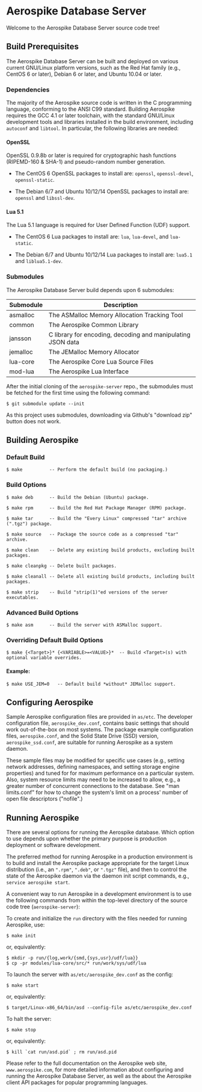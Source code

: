 # Aerospike Database Server

Welcome to the Aerospike Database Server source code tree!

## Build Prerequisites

The Aerospike Database Server can be built and deployed on various
current GNU/Linux platform versions, such as the Red Hat family (e.g.,
CentOS 6 or later), Debian 6 or later, and Ubuntu 10.04 or later.

### Dependencies

The majority of the Aerospike source code is written in the C
programming language, conforming to the ANSI C99 standard. Building
Aerospike requires the GCC 4.1 or later toolchain, with the standard
GNU/Linux development tools and libraries installed in the build
environment, including `autoconf` and `libtool`. In particular, the
following libraries are needed:

#### OpenSSL

OpenSSL 0.9.8b or later is required for cryptographic hash functions
(RIPEMD-160 & SHA-1) and pseudo-random number generation.

* The CentOS 6 OpenSSL packages to install are:  `openssl`,
`openssl-devel`, `openssl-static`.

* The Debian 6/7 and Ubuntu 10/12/14 OpenSSL packages to install are:
`openssl` and `libssl-dev`.

#### Lua 5.1

The Lua 5.1 language is required for User Defined Function (UDF) support.

* The CentOS 6 Lua packages to install are:  `lua`, `lua-devel`, and
`lua-static`.

* The Debian 6/7 and Ubuntu 10/12/14 Lua packages to install are:
`lua5.1` and `liblua5.1-dev`.

### Submodules

The Aerospike Database Server build depends upon 6 submodules:

| Submodule | Description |
|---------- | ----------- |
| asmalloc  | The ASMalloc Memory Allocation Tracking Tool |
| common    | The Aerospike Common Library |
| jansson   | C library for encoding, decoding and manipulating JSON data |
| jemalloc  | The JEMalloc Memory Allocator |
| lua-core  | The Aerospike Core Lua Source Files |
| mod-lua   | The Aerospike Lua Interface |

After the initial cloning of the `aerospike-server` repo., the
submodules must be fetched for the first time using the following
command:

	$ git submodule update --init

As this project uses submodules, downloading via Github's "download zip"
button does not work.

## Building Aerospike

### Default Build

	$ make          -- Perform the default build (no packaging.)

### Build Options

	$ make deb      -- Build the Debian (Ubuntu) package.

	$ make rpm      -- Build the Red Hat Package Manager (RPM) package.

	$ make tar      -- Build the "Every Linux" compressed "tar" archive (".tgz") package.

	$ make source   -- Package the source code as a compressed "tar" archive.

	$ make clean    -- Delete any existing build products, excluding built packages.

	$ make cleanpkg -- Delete built packages.

	$ make cleanall -- Delete all existing build products, including built packages.

	$ make strip    -- Build "strip(1)"ed versions of the server executables.

### Advanced Build Options

	$ make asm      -- Build the server with ASMalloc support.

### Overriding Default Build Options

	$ make {<Target>}* {<VARIABLE>=<VALUE>}*  -- Build <Target>(s) with optional variable overrides.

#### Example:

	$ make USE_JEM=0   -- Default build *without* JEMalloc support.

## Configuring Aerospike

Sample Aerospike configuration files are provided in `as/etc`.  The
developer configuration file, `aerospike_dev.conf`, contains basic
settings that should work out-of-the-box on most systems. The package
example configuration files, `aerospike.conf`, and the Solid State Drive
(SSD) version, `aerospike_ssd.conf`, are suitable for running Aerospike
as a system daemon.

These sample files may be modified for specific use cases (e.g., setting
network addresses, defining namespaces, and setting storage engine
properties) and tuned for for maximum performance on a particular
system.  Also, system resource limits may need to be increased to allow,
e.g., a greater number of concurrent connections to the database.  See
"man limits.conf" for how to change the system's limit on a process'
number of open file descriptors ("nofile".)

## Running Aerospike

There are several options for running the Aerospike database. Which
option to use depends upon whether the primary purpose is production
deployment or software development.

The preferred method for running Aerospike in a production environment
is to build and install the Aerospike package appropriate for the target
Linux distribution (i.e., an `".rpm"`, `".deb"`, or `".tgz"` file), and
then to control the state of the Aerospike daemon via the daemon init
script commands, e.g., `service aerospike start`.

A convenient way to run Aerospike in a development environment is to use
the following commands from within the top-level directory of the source
code tree (`aerospike-server`):

To create and initialize the `run` directory with the files needed for
running Aerospike, use:

	$ make init

or, equivalently:

	$ mkdir -p run/{log,work/{smd,{sys,usr}/udf/lua}}
	$ cp -pr modules/lua-core/src/* run/work/sys/udf/lua

To launch the server with `as/etc/aerospike_dev.conf` as the config:

	$ make start

or, equivalently:

	$ target/Linux-x86_64/bin/asd --config-file as/etc/aerospike_dev.conf

To halt the server:

	$ make stop

or, equivalently:

	$ kill `cat run/asd.pid` ; rm run/asd.pid

Please refer to the full documentation on the Aerospike web site,
`www.aerospike.com`, for more detailed information about configuring
and running the Aerospike Database Server, as well as the about the
Aerospike client API packages for popular programming languages.
